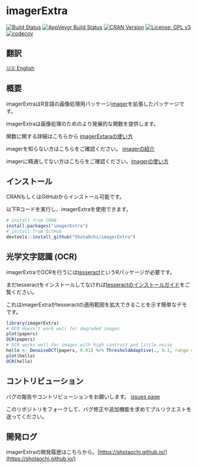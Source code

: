 # imagerExtra

[![Build Status](https://travis-ci.org/ShotaOchi/imagerExtra.svg?branch=master)](https://travis-ci.org/ShotaOchi/imagerExtra)
[![AppVeyor Build Status](https://ci.appveyor.com/api/projects/status/github/ShotaOchi/imagerExtra?branch=master&svg=true)](https://ci.appveyor.com/project/ShotaOchi/imagerExtra)
[![CRAN Version](https://www.r-pkg.org/badges/version/imagerExtra)](https://cran.r-project.org/package=imagerExtra)
[![License: GPL v3](https://img.shields.io/badge/License-GPL%20v3-blue.svg)](https://www.gnu.org/licenses/gpl-3.0)
[![codecov](https://codecov.io/gh/ShotaOchi/imagerExtra/branch/master/graph/badge.svg)](https://codecov.io/gh/ShotaOchi/imagerExtra)

## 翻訳
[:us: English](/README.md)

## 概要
imagerExtraはR言語の画像処理用パッケージ[imager](https://github.com/dahtah/imager)を拡張したパッケージです。


imagerExtraは画像処理のためのより発展的な関数を提供します。


関数に関する詳細はこちらから [imagerExtaraの使い方](https://cran.r-project.org/package=imagerExtra/vignettes/gettingstarted.html)


imagerを知らない方はこちらをご確認ください。 [imagerの紹介](http://dahtah.github.io/imager/)


imagerに精通してない方はこちらをご確認ください。[imagerの使い方](https://CRAN.R-project.org/package=imager/vignettes/gettingstarted.html)


## インストール
CRANもしくはGitHubからインストール可能です。


以下Rコードを実行し、imagerExtraを使用できます。
```r
# install from CRAN
install.packages("imagerExtra")
# install from GitHub
devtools::install_github("ShotaOchi/imagerExtra")
```

## 光学文字認識 (OCR)
imagerExtraでOCRを行うには[tesseract](https://github.com/ropensci/tesseract#tesseract)というRパッケージが必要です。


まだtesseractをインストールしてなければ[tesseractのインストールガイド](https://github.com/ropensci/tesseract#installation)をご覧ください。


これはimagerExtraがtesseractの適用範囲を拡大できることを示す簡単なデモです。
```r
library(imagerExtra)
# OCR doesn't work well for degraded images
plot(papers)
OCR(papers)
# OCR works well for images with high contrast and little noise
hello <- DenoiseDCT(papers, 0.01) %>% ThresholdAdaptive(., 0.1, range = c(0,1))
plot(hello)
OCR(hello)
```


## コントリビューション
バグの報告やコントリビューションをお願いします。 [issues page](https://github.com/ShotaOchi/imagerExtra/issues)


このリポジトリをフォークして、バグ修正や追加機能を求めてプルリクエストを送ってください。


## 開発ログ
imagerExtraの開発履歴はこちらから。[https://shotaochi.github.io/](https://shotaochi.github.io/)
